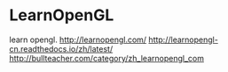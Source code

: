 # LearnOpenGL
learn opengl.
http://learnopengl.com/
http://learnopengl-cn.readthedocs.io/zh/latest/
http://bullteacher.com/category/zh_learnopengl_com
